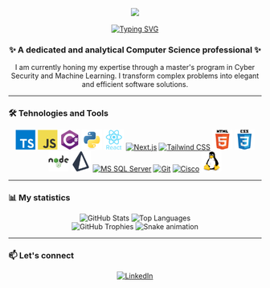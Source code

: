 <!-- Header Animat -->
<p align="center">
  <img src="https://capsule-render.vercel.app/api?type=wave&color=58a6ff&height=200§ion=header&text=Cristina-Ioana%20Mihail&fontSize=50&fontColor=ffffff" />
</p>

<!-- Textul Animat cu Tehnologii -->
<p align="center">
  <a href="https://github.com/oanacristina21">
    <img src="https://readme-typing-svg.herokuapp.com?font=Fira+Code&size=20&pause=1000&color=58A6FF&center=true&width=435&lines=Full-Stack+Web+Developer;TypeScript+%7C+React+%7C+Next.js;Cyber+Security+Enthusiast;C%23+.NET+%7C+SQL+Server;Python+%7C+Machine+Learning" alt="Typing SVG" />
  </a>
</p>


<div align="center">
  
### ✨ A dedicated and analytical Computer Science professional ✨

<p>I am currently honing my expertise through a master's program in Cyber Security and Machine Learning. I transform complex problems into elegant and efficient software solutions.</p>

</div>

---

### 🛠️ Tehnologies and Tools

<p align="center">
  <a href="https://www.typescriptlang.org/" target="_blank" rel="noreferrer"><img src="https://raw.githubusercontent.com/devicons/devicon/master/icons/typescript/typescript-original.svg" alt="TypeScript" width="40" height="40"/></a>
  <a href="https://www.javascript.com/" target="_blank" rel="noreferrer"><img src="https://raw.githubusercontent.com/devicons/devicon/master/icons/javascript/javascript-original.svg" alt="JavaScript" width="40" height="40"/></a>
  <a href="https://docs.microsoft.com/en-us/dotnet/csharp/" target="_blank" rel="noreferrer"><img src="https://raw.githubusercontent.com/devicons/devicon/master/icons/csharp/csharp-original.svg" alt="C#" width="40" height="40"/></a>
  <a href="https://www.python.org" target="_blank" rel="noreferrer"><img src="https://raw.githubusercontent.com/devicons/devicon/master/icons/python/python-original.svg" alt="Python" width="40" height="40"/></a>
  <a href="https://reactjs.org/" target="_blank" rel="noreferrer"><img src="https://raw.githubusercontent.com/devicons/devicon/master/icons/react/react-original-wordmark.svg" alt="React" width="40" height="40"/></a>
  <a href="https://nextjs.org/" target="_blank" rel="noreferrer"><img src="https://cdn.worldvectorlogo.com/logos/nextjs-2.svg" alt="Next.js" width="40" height="40"/></a>
  <a href="https://tailwindcss.com/" target="_blank" rel="noreferrer"><img src="https://www.vectorlogo.zone/logos/tailwindcss/tailwindcss-icon.svg" alt="Tailwind CSS" width="40" height="40"/></a>
  <a href="https://www.w3.org/html/" target="_blank" rel="noreferrer"><img src="https://raw.githubusercontent.com/devicons/devicon/master/icons/html5/html5-original-wordmark.svg" alt="HTML5" width="40" height="40"/></a>
  <a href="https://www.w3schools.com/css/" target="_blank" rel="noreferrer"><img src="https://raw.githubusercontent.com/devicons/devicon/master/icons/css3/css3-original-wordmark.svg" alt="CSS3" width="40" height="40"/></a>
  <a href="https://nodejs.org" target="_blank" rel="noreferrer"><img src="https://raw.githubusercontent.com/devicons/devicon/master/icons/nodejs/nodejs-original-wordmark.svg" alt="Node.js" width="40" height="40"/></a>
  <a href="https://www.prisma.io/" target="_blank" rel="noreferrer"><img src="https://raw.githubusercontent.com/devicons/devicon/master/icons/prisma/prisma-original.svg" alt="Prisma" width="40" height="40"/></a>
  <a href="https://www.microsoft.com/en-us/sql-server" target="_blank" rel="noreferrer"><img src="https://www.svgrepo.com/show/303229/microsoft-sql-server-logo.svg" alt="MS SQL Server" width="40" height="40"/></a>
  <a href="https://git-scm.com/" target="_blank" rel="noreferrer"><img src="https://www.vectorlogo.zone/logos/git-scm/git-scm-icon.svg" alt="Git" width="40" height="40"/></a>
  <a href="https://www.cisco.com/" target="_blank" rel="noreferrer"><img src="https://www.vectorlogo.zone/logos/cisco/cisco-icon.svg" alt="Cisco" width="40" height="40"/></a>
  <a href="https://www.linux.org/" target="_blank" rel="noreferrer"><img src="https://raw.githubusercontent.com/devicons/devicon/master/icons/linux/linux-original.svg" alt="Linux" width="40" height="40"/></a>
</p>

---

### 📊 My statistics

<div align="center">

  <!-- Cardurile de statistici, trofeele și animația Snake -->
  <img src="https://github-readme-stats.vercel.app/api?username=oanacristina21&show_icons=true&hide_border=true&title_color=58a6ff&icon_color=58a6ff&text_color=c9d1d9&bg_color=0d1117" alt="GitHub Stats" />
  <img src="https://github-readme-stats.vercel.app/api/top-langs/?username=oanacristina21&layout=compact&hide_border=true&title_color=58a6ff&text_color=c9d1d9&bg_color=0d1117" alt="Top Languages" />
  <br>
  <img src="https://github-profile-trophy.vercel.app/?username=oanacristina21&theme=tokyonight&no-frame=true&no-bg=true&margin-w=15&column=7" alt="GitHub Trophies" />
  <img src="https://github.com/oanacristina21/oanacristina21/blob/output/github-snake-dark.svg" alt="Snake animation" />

</div>

---

### 📫 Let's connect

<p align="center">
  <a href="https://www.linkedin.com/in/cristina-mihail-29abb1263/" target="_blank">
    <img src="https://img.shields.io/badge/LinkedIn-0077B5?style=for-the-badge&logo=linkedin&logoColor=white" alt="LinkedIn">
  </a>
</p>
